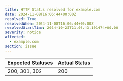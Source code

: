 ```yaml
---
title: HTTP Status resolved for example.com
date: 2024-11-08T16:06:44+00:00Z
resolved: True
resolvedWhen: 2024-11-08T16:06:44+00:00Z
resolvedStartTime: 2024-10-25T21:09:43.191474+00:00
severity: notice
affected:
  - example.com
section: issue
---
```


| Expected Statuses | Actual Status  |
|-------------------|----------------|
| 200, 301, 302 | 200 |
